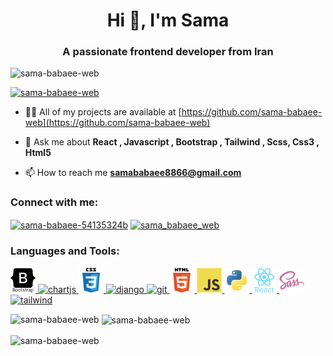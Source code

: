 <h1 align="center">Hi 👋, I'm Sama</h1>


<h3 align="center">A passionate frontend developer from Iran</h3>

<p align="left"> <img src="https://komarev.com/ghpvc/?username=sama-babaee-web&label=Profile%20views&color=0e75b6&style=flat" alt="sama-babaee-web" /> </p>

<p align="left"> <a href="https://github.com/ryo-ma/github-profile-trophy"><img src="https://github-profile-trophy.vercel.app/?username=sama-babaee-web" alt="sama-babaee-web" /></a> </p>

- 👨‍💻 All of my projects are available at [https://github.com/sama-babaee-web](https://github.com/sama-babaee-web)

- 💬 Ask me about **React , Javascript , Bootstrap , Tailwind , Scss, Css3 , Html5**

- 📫 How to reach me **samababaee8866@gmail.com**

<h3 align="left">Connect with me:</h3>
<p align="left">
<a href="https://linkedin.com/in/sama-babaee-54135324b" target="blank"><img align="center" src="https://raw.githubusercontent.com/rahuldkjain/github-profile-readme-generator/master/src/images/icons/Social/linked-in-alt.svg" alt="sama-babaee-54135324b" height="30" width="40" /></a>
<a href="https://instagram.com/sama_babaee_web" target="blank"><img align="center" src="https://raw.githubusercontent.com/rahuldkjain/github-profile-readme-generator/master/src/images/icons/Social/instagram.svg" alt="sama_babaee_web" height="30" width="40" /></a>
</p>

<h3 align="left">Languages and Tools:</h3>
<p align="left"> <a href="https://getbootstrap.com" target="_blank" rel="noreferrer"> <img src="https://raw.githubusercontent.com/devicons/devicon/master/icons/bootstrap/bootstrap-plain-wordmark.svg" alt="bootstrap" width="40" height="40"/> </a> <a href="https://www.chartjs.org" target="_blank" rel="noreferrer"> <img src="https://www.chartjs.org/media/logo-title.svg" alt="chartjs" width="40" height="40"/> </a> <a href="https://www.w3schools.com/css/" target="_blank" rel="noreferrer"> <img src="https://raw.githubusercontent.com/devicons/devicon/master/icons/css3/css3-original-wordmark.svg" alt="css3" width="40" height="40"/> </a> <a href="https://www.djangoproject.com/" target="_blank" rel="noreferrer"> <img src="https://cdn.worldvectorlogo.com/logos/django.svg" alt="django" width="40" height="40"/> </a> <a href="https://git-scm.com/" target="_blank" rel="noreferrer"> <img src="https://www.vectorlogo.zone/logos/git-scm/git-scm-icon.svg" alt="git" width="40" height="40"/> </a> <a href="https://www.w3.org/html/" target="_blank" rel="noreferrer"> <img src="https://raw.githubusercontent.com/devicons/devicon/master/icons/html5/html5-original-wordmark.svg" alt="html5" width="40" height="40"/> </a> <a href="https://developer.mozilla.org/en-US/docs/Web/JavaScript" target="_blank" rel="noreferrer"> <img src="https://raw.githubusercontent.com/devicons/devicon/master/icons/javascript/javascript-original.svg" alt="javascript" width="40" height="40"/> </a> <a href="https://www.python.org" target="_blank" rel="noreferrer"> <img src="https://raw.githubusercontent.com/devicons/devicon/master/icons/python/python-original.svg" alt="python" width="40" height="40"/> </a> <a href="https://reactjs.org/" target="_blank" rel="noreferrer"> <img src="https://raw.githubusercontent.com/devicons/devicon/master/icons/react/react-original-wordmark.svg" alt="react" width="40" height="40"/> </a> <a href="https://sass-lang.com" target="_blank" rel="noreferrer"> <img src="https://raw.githubusercontent.com/devicons/devicon/master/icons/sass/sass-original.svg" alt="sass" width="40" height="40"/> </a> <a href="https://tailwindcss.com/" target="_blank" rel="noreferrer"> <img src="https://www.vectorlogo.zone/logos/tailwindcss/tailwindcss-icon.svg" alt="tailwind" width="40" height="40"/> </a> </p>

<p><img align="left" src="https://github-readme-stats.vercel.app/api/top-langs?username=sama-babaee-web&show_icons=true&locale=en&layout=compact" alt="sama-babaee-web" /></p>

<p>&nbsp;<img align="center" src="https://github-readme-stats.vercel.app/api?username=sama-babaee-web&show_icons=true&locale=en" alt="sama-babaee-web" /></p>

<p><img align="center" src="https://github-readme-streak-stats.herokuapp.com/?user=sama-babaee-web&" alt="sama-babaee-web" /></p>
